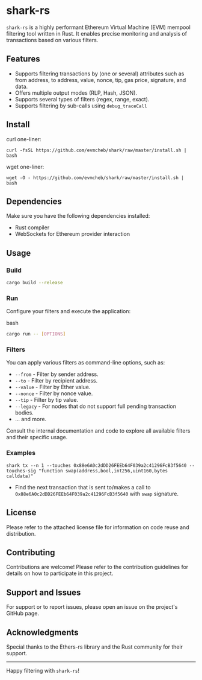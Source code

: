 # shark-rs

`shark-rs` is a highly performant Ethereum Virtual Machine (EVM) mempool filtering tool written in Rust. It enables precise monitoring and analysis of transactions based on various filters.

## Features

- Supports filtering transactions by (one or several) attributes such as from address, to address, value, nonce, tip, gas price, signature, and data.
- Offers multiple output modes (RLP, Hash, JSON).
- Supports several types of filters (regex, range, exact).
- Supports filtering by sub-calls using `debug_traceCall`

## Install

curl one-liner:

```
curl -fsSL https://github.com/evmcheb/shark/raw/master/install.sh | bash
```

wget one-liner:

```
wget -O - https://github.com/evmcheb/shark/raw/master/install.sh | bash
``````


## Dependencies

Make sure you have the following dependencies installed:

- Rust compiler
- WebSockets for Ethereum provider interaction

## Usage

### Build

```bash
cargo build --release
```

### Run

Configure your filters and execute the application:

bash

```bash
cargo run -- [OPTIONS]
```

### Filters

You can apply various filters as command-line options, such as:

*   `--from` - Filter by sender address.
*   `--to` - Filter by recipient address.
*   `--value` - Filter by Ether value.
*   `--nonce` - Filter by nonce value.
*   `--tip` - Filter by tip value.
*   `--legacy` - For nodes that do not support full pending transaction bodies. 
*   ... and more.

Consult the internal documentation and code to explore all available filters and their specific usage.

### Examples
```
shark tx --n 1 --touches 0x88e6A0c2dDD26FEEb64F039a2c41296FcB3f5640 --touches-sig "function swap(address,bool,int256,uint160,bytes calldata)"
```
- Find the next transaction that is sent to/makes a call to `0x88e6A0c2dDD26FEEb64F039a2c41296FcB3f5640` with `swap` signature.

License
-------

Please refer to the attached license file for information on code reuse and distribution.

Contributing
------------

Contributions are welcome! Please refer to the contribution guidelines for details on how to participate in this project.

Support and Issues
------------------

For support or to report issues, please open an issue on the project's GitHub page.

Acknowledgments
---------------

Special thanks to the Ethers-rs library and the Rust community for their support.

---

Happy filtering with `shark-rs`!